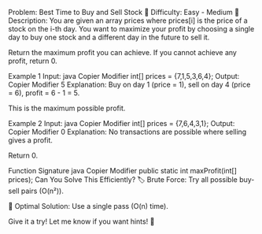 Problem: Best Time to Buy and Sell Stock
📌 Difficulty: Easy - Medium
📌 Description:
You are given an array prices where prices[i] is the price of a stock on the i-th day. You want to maximize your profit by choosing a single day to buy one stock and a different day in the future to sell it.

Return the maximum profit you can achieve. If you cannot achieve any profit, return 0.

Example 1
Input:
java
Copier
Modifier
int[] prices = {7,1,5,3,6,4};
Output:
Copier
Modifier
5
Explanation:
Buy on day 1 (price = 1), sell on day 4 (price = 6), profit = 6 - 1 = 5.

This is the maximum possible profit.

Example 2
Input:
java
Copier
Modifier
int[] prices = {7,6,4,3,1};
Output:
Copier
Modifier
0
Explanation:
No transactions are possible where selling gives a profit.

Return 0.

Function Signature
java
Copier
Modifier
public static int maxProfit(int[] prices);
Can You Solve This Efficiently?
🏷 Brute Force: Try all possible buy-sell pairs (O(n²)).

🚀 Optimal Solution: Use a single pass (O(n) time).

Give it a try! Let me know if you want hints! 🚀